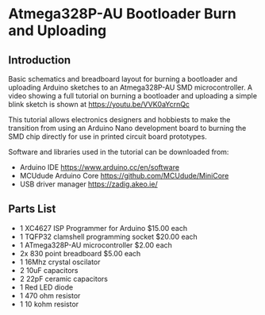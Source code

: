 # Atmega328P-AU Bootloader Burn and Uploading

## Introduction

Basic schematics and breadboard layout for burning a bootloader and uploading Arduino sketches to an Atmega328P-AU SMD microcontroller. A video showing a full tutorial on burning a bootloader and uploading a simple blink sketch is shown at https://youtu.be/VVK0aYcrnQc

This tutorial allows electronics designers and hobbiests to make the transition from using an Arduino Nano development board to burning the SMD chip directly for use in printed circuit board prototypes.

Software and libraries used in the tutorial can be downloaded from:
- Arduino IDE            https://www.arduino.cc/en/software
- MCUdude Arduino Core   https://github.com/MCUdude/MiniCore
- USB driver manager     https://zadig.akeo.ie/

## Parts List
- 1 XC4627 ISP Programmer for Arduino    $15.00 each
- 1 TQFP32 clamshell programming socket  $20.00 each
-	1 ATmega328P-AU microcontroller         $2.00 each
-	2x 830 point breadboard 					      $5.00 each
- 1 16Mhz crystal oscilator
- 2 10uF capacitors
- 2 22pF ceramic capacitors
- 1 Red LED diode
- 1 470 ohm resistor
- 1 10 kohm resistor
